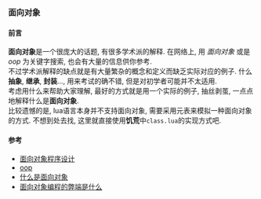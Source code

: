 ### 面向对象
#### 前言
**面向对象**是一个很庞大的话题, 有很多学术派的解释. 在网络上, 用 *面向对象* 或是 *oop* 为关键字搜索, 也会有大量的信息供你参考.    
不过学术派解释的缺点就是有大量繁杂的概念和定义而缺乏实际对应的例子. 什么**抽象**, **继承**, **封装**..., 用来考试的确不错, 但是对初学者可能并不太适用.  
考虑用什么来帮助大家理解, 最好的方式就是用一个实际的例子, 抽丝剥茧, 一点点地解释什么是**面向对象**.  
比较遗憾的是, lua语言本身并不支持面向对象, 需要采用元表来模拟一种面向对象的方式. 不想到处去找, 这里就直接使用**饥荒**中`class.lua`的实现方式吧. 

#### 参考
- [面向对象程序设计](https://baike.baidu.com/item/%E9%9D%A2%E5%90%91%E5%AF%B9%E8%B1%A1%E7%A8%8B%E5%BA%8F%E8%AE%BE%E8%AE%A1/24792)  
- [oop](https://simple.wikipedia.org/wiki/Object-oriented_programming)
- [什么是面向对象](https://www.jianshu.com/p/7a5b0043b035)
- [面向对象编程的弊端是什么](https://www.zhihu.com/question/20275578)